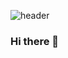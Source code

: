 ![header](https://capsule-render.vercel.app/api?type=waving&color=auto&height=300&section=header&text=Welcome%20to%20Junghyeon0710%20GitHub!&fontSize=50)

### Hi there 👋

<!--
**Junghyeon0710/Junghyeon0710** is a ✨ _special_ ✨ repository because its `README.md` (this file) appears on your GitHub profile.

Here are some ideas to get you started:

- 🔭 I’m currently working on ...
- 🌱 I’m currently learning ...
- 👯 I’m looking to collaborate on ...
- 🤔 I’m looking for help with ...
- 💬 Ask me about ...
- 📫 How to reach me: ...
- 😄 Pronouns: ...
- ⚡ Fun fact: ...
-->
